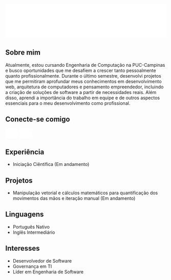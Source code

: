 ![header](/images/header.svg)

## Sobre mim
Atualmente, estou cursando Engenharia de Computação na PUC-Campinas e busco oportunidades que me desafiem a crescer tanto pessoalmente quanto profissionalmente. Durante o último semestre, desenvolvi projetos que me permitiram aprofundar meus conhecimentos em desenvolvimento web, arquitetura de computadores e pensamento empreendedor, incluindo a criação de soluções de software a partir de necessidades reais. Além disso, aprendi a importância do trabalho em equipe e de outros aspectos essenciais para o meu desenvolvimento como profissional.

## Conecte-se comigo 
<a href="https://www.linkedin.com/in/taynara-ara%C3%BAjo/" target="blank"><img align="center" src="./images/linkedin.svg" alt="taynara-araújo" height="30" width="40" /></a>
<a href="https://www.instagram.com/tayaassis_/" target="blank"><img align="center" src="./images/instagram.svg" alt="tayaassis_" height="30" width="40" /></a>

## Experiência
- Iniciação Ciêntífica (Em andamento)

## Projetos
- Manipulação vetorial e cálculos matemáticos para quantificação dos movimentos das mãos e iteração manual (Em andamento)

## Linguagens
- Português Nativo
- Inglês Intermediário

## Interesses
- Desenvolvedor de Software
- Governança em TI
- Líder em Engenharia de Software
